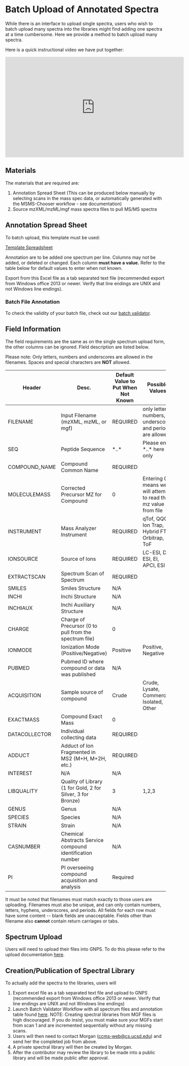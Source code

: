 # Batch Upload of Annotated Spectra

While there is an interface to upload single spectra, users who wish to batch upload many spectra into the libraries might find adding one spectra at a time cumbersome. Here we provide a method to batch upload many spectra.

Here is a quick instructional video we have put together:

<iframe width="560" height="315" src="https://www.youtube.com/embed/IbXBpud57Z8?start=1796" frameborder="0" allow="accelerometer; autoplay; encrypted-media; gyroscope; picture-in-picture" allowfullscreen></iframe>

## Materials

The materials that are required are:

1. Annotation Spread Sheet (This can be produced below manually by selecting scans in the mass spec data, or automatically generated with the MSMS-Chooser workflow - see documentation)
2. Source mzXML/mzML/mgf mass spectra files to pull MS/MS spectra 

## Annotation Spread Sheet

To batch upload, this template must be used:

[Template Spreadsheet](static/Template.xlsx)

Annotation are to be added one spectrum per line. Columns may not be added, or deleted or changed. Each column **must have a value.** Refer to the table below for default values to enter when not known.

Export from this Excel file as a tab separated text file (recommended export from Windows office 2013 or newer. Verify that line endings are UNIX and not Windows line endings).

### Batch File Annotation

To check the validity of your batch file, check out our [batch validator](https://gnps-quickstart.ucsd.edu/validatebatch).

## Field Information

The field requirements are the same as on the single spectrum upload form, the other columns can be ignored. FIeld description are listed below.

Please note: Only letters, numbers and underscores are allowed in the filenames. Spaces and special characters are **NOT** allowed.

| Header        | Desc.                                    |Default Value to Put When Not Known | Possible Values             | Required |
| ------------- | ---------------------------------------- | ---------------------------------- | --------------------------- | -------- |
| FILENAME      | Input Filename (mzXML, mzML, or mgf)                   | REQUIRED | only letters, numbers, underscores and periods are allowed | Yes |
| SEQ           | Peptide Sequence                         | \*..\*     |  Please enter \*..\* here only                                                          | No  |
| COMPOUND_NAME | Compound Common Name                     | REQUIRED |                                                            | Yes |
| MOLECULEMASS  | Corrected Precursor MZ for Compound      | 0        | Entering 0 means we will attempt to read the mz value from file                                                           | No  |
| INSTRUMENT    | Mass Analyzer Instrument                 | REQUIRED | qTof, QQQ, Ion Trap, Hybrid FT, Orbitrap, ToF                   | Yes |
| IONSOURCE     | Source of Ions                           | REQUIRED | LC-ESI, DI-ESI, EI, APCI, ESI                                             | Yes |
| EXTRACTSCAN   | Spectrum Scan of Spectrum                | REQUIRED |                                                            | Yes |
| SMILES        | Smiles Structure                         | N/A      |                                                            | No  |
| INCHI         | Inchi Structure                          | N/A      |                                                            | No  |
| INCHIAUX      | Inchi Auxiliary Structure                | N/A      |                                                            | No  |
| CHARGE        | Charge of Precursor (0 to pull from the spectrum file) | 0 |                                                     | No  |
| IONMODE       | Ionization Mode (Positive/Negative)      | Positive | Positive, Negative                                         | Yes |
| PUBMED        | Pubmed ID where compound or data was published | N/A   |                                                         | No  |
| ACQUISITION   | Sample source of compound                | Crude    | Crude, Lysate, Commercial, Isolated, Other                 | Yes |
| EXACTMASS     | Compound Exact Mass                      | 0        |                                                            | No  |
| DATACOLLECTOR | Individual collecting data               | REQUIRED |                                                            | Yes |
| ADDUCT        | Adduct of Ion Fragmented in MS2 (M+H, M+2H, etc.) | REQUIRED |                                                   | Yes |
| INTEREST      | N/A                                      | N/A      |                                                            | No  |
| LIBQUALITY    | Quality of Library (1 for Gold, 2 for Silver, 3 for Bronze) | 3     | 1,2,3                                      | Yes |
| GENUS         | Genus                                    | N/A      |                                                            | No  |
| SPECIES       | Species                                  | N/A      |                                                            | No  |
| STRAIN        | Strain                                   | N/A      |                                                            | No  |
| CASNUMBER     | Chemical Abstracts Service compound identification number | N/A  |                                               | No  |
| PI            | PI overseeing compound acquisition and analysis           | Required |                                           | Yes |

It must be noted that filenames must match exactly to those users are uploading. Filenames must also be unique, and can only contain numbers, letters, hyphens, underscores, and periods. All fields for each row must have some content -- blank fields are unacceptable. Fields other than filename also **cannot** contain return carriages or tabs.

## Spectrum Upload

Users will need to upload their files into GNPS. To do this please refer to the upload documentation [here](fileupload.md).

## Creation/Publication of Spectral Library

To actually add the spectra to the libraries, users will

1. Export excel file as a tab separated text file and upload to GNPS (recommended export from Windows office 2013 or newer. Verify that line endings are UNIX and not Windows line endings)
1. Launch Batch Validator Workflow with all spectrum files and annotation table found [here](https://gnps.ucsd.edu/ProteoSAFe/index.jsp?params=%7B%22workflow%22:%22ADD-BATCH-ANNOTATED-VALIDATOR%22%7D). NOTE: Creating spectral libraries from MGF files is high discouraged. If you do insist, you must make sure your MGFs start from scan 1 and are incremented sequentially without any missing scans. 
1. Users will then need to contact Morgan (ccms-web@cs.ucsd.edu) and send her the completed job from above.
1. A private spectral library will then be created by Morgan. 
1. After the contributor may review the library to be made into a public library and will be made public after approval. 
